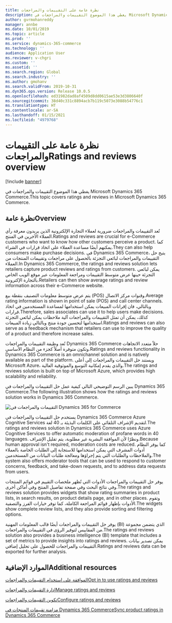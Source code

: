 ```yaml
---
title: نظرة عامة على التقييمات والمراجعات
description: يغطي هذا الموضوع التقييمات والمراجعات في Microsoft Dynamics 365 Commerce.
author: gvrmohanreddy
manager: annbe
ms.date: 10/01/2019
ms.topic: article
ms.prod: ''
ms.service: dynamics-365-commerce
ms.technology: ''
audience: Application User
ms.reviewer: v-chgri
ms.custom: ''
ms.assetid: ''
ms.search.region: Global
ms.search.industry: ''
ms.author: gmohanv
ms.search.validFrom: 2019-10-31
ms.dyn365.ops.version: Release 10.0.5
ms.openlocfilehash: ed31982dad8af4509d8dd0615ae53e3d3806640f
ms.sourcegitcommit: 38d40c331c8894acb7b119c5073e3088b54776c1
ms.translationtype: HT
ms.contentlocale: ar-SA
ms.lasthandoff: 01/15/2021
ms.locfileid: "4979768"
---
```

# <a name="ratings-and-reviews-overview"></a><span data-ttu-id="60bb0-103">نظرة عامة على التقييمات والمراجعات</span><span class="sxs-lookup"><span data-stu-id="60bb0-103">Ratings and reviews overview</span></span>


[!include [banner](includes/banner.md)]

<span data-ttu-id="60bb0-104">يغطي هذا الموضوع التقييمات والمراجعات في Microsoft Dynamics 365 Commerce.</span><span class="sxs-lookup"><span data-stu-id="60bb0-104">This topic covers ratings and reviews in Microsoft Dynamics 365 Commerce.</span></span>

## <a name="overview"></a><span data-ttu-id="60bb0-105">نظرة عامة</span><span class="sxs-lookup"><span data-stu-id="60bb0-105">Overview</span></span>

<span data-ttu-id="60bb0-106">تُعد التقييمات والمراجعات ضرورية لعملاء التجارة الإلكترونية الذين يريدون معرفة رأي العملاء الآخرين في المنتج.</span><span class="sxs-lookup"><span data-stu-id="60bb0-106">Ratings and reviews are crucial for e-Commerce customers who want to know how other customers perceive a product.</span></span> <span data-ttu-id="60bb0-107">كما يمكنهم أيضًا مساعدة العملاء على اتخاذ قرارات في الشراء.</span><span class="sxs-lookup"><span data-stu-id="60bb0-107">They can also help consumers make purchase decisions.</span></span> <span data-ttu-id="60bb0-108">في Dynamics 365 Commerce، يتيح حل التقييمات والمراجعات لبائعي التجزئة بالحصول على مراجعات وتقييمات المنتجات من العملاء.</span><span class="sxs-lookup"><span data-stu-id="60bb0-108">In Dynamics 365 Commerce, the ratings and reviews solution lets retailers capture product reviews and ratings from customers.</span></span> <span data-ttu-id="60bb0-109">يمكن لبائعي التجزئة حينها عرض متوسط التقييمات ومراجعة المعلومات عبر موقع الويب الخاص بالتجارة الإكترونية.</span><span class="sxs-lookup"><span data-stu-id="60bb0-109">Retailers can then show average ratings and review information across their e-Commerce website.</span></span>

<span data-ttu-id="60bb0-110">يتم عرض متوسط معلومات التصنيف بنقطة بيع (POS) وقنوات مركز الاتصال.</span><span class="sxs-lookup"><span data-stu-id="60bb0-110">Average rating information is shown in point of sale (POS) and call center channels.</span></span> <span data-ttu-id="60bb0-111">وبالتالي، فان إقرانات المبيعات يمكن استخدامها لمساعدة المستخدمين في اتخاذ قرارات.</span><span class="sxs-lookup"><span data-stu-id="60bb0-111">Therefore, sales associates can use it to help users make decisions.</span></span> <span data-ttu-id="60bb0-112">كذلك، يمكن أن تمثل التقييمات والمراجعات آلية ملاحظات يمكن لبائعي التجزئة استخدامها لتحسين جودة منتج وبالتالي زيادة المبيعات.</span><span class="sxs-lookup"><span data-stu-id="60bb0-112">Ratings and reviews can also serve as a feedback mechanism that retailers can use to improve the quality of a product and therefore increase sales.</span></span>

<span data-ttu-id="60bb0-113">تُعد وظيفة التقييمات والمراجعات Dynamics 365 Commerce حلاً متعدد الاتجاهات وتكون متوفرة أصلاً كجزء من النظام الأساسي.</span><span class="sxs-lookup"><span data-stu-id="60bb0-113">Ratings and reviews functionality in Dynamics 365 Commerce is an omnichannel solution and is natively available as part of the platform.</span></span> <span data-ttu-id="60bb0-114">ويستند حل التقييمات والمراجعات إلى أعلى Microsoft Azure، والذي يقدم إمكانية التوسع والموثوقية العالية.</span><span class="sxs-lookup"><span data-stu-id="60bb0-114">The ratings and reviews solution is built on top of Microsoft Azure, which provides high scalability and reliability.</span></span>

<span data-ttu-id="60bb0-115">يبين الرسم التوضيحي التالي كيفية عمل حل التقييمات والمراجعات في Dynamics 365 Commerce.</span><span class="sxs-lookup"><span data-stu-id="60bb0-115">The following illustration shows how the ratings and reviews solution works in Dynamics 365 Commerce.</span></span>

![التقييمات والمراجعات في Dynamics 365 for Commerce](media/Dynamics-365-Commerce-Ratings-and-Reviews-Overview.jpg)

<span data-ttu-id="60bb0-117">يستخدم حل التقييمات والمراجعات في Dynamics 365 Commerce Azure Cognitive Services لتقديم الإشراف التلقائي على الكلمات البذيئة بـ 40 لغة.</span><span class="sxs-lookup"><span data-stu-id="60bb0-117">The ratings and reviews solution in Dynamics 365 Commerce uses Azure Cognitive Services to offer automatic moderation of profane words in 40 languages.</span></span> <span data-ttu-id="60bb0-118">ونظرًا لأن الموافقة البشرية غير مطلوبة، يتم تقليل الإشراف.</span><span class="sxs-lookup"><span data-stu-id="60bb0-118">Because human approval isn't required, moderation costs are reduced.</span></span> <span data-ttu-id="60bb0-119">كما يوفر النظام أدوات المشرف التي يمكن استخدامها للاستجابة إلى الطلبات الخاصة بالعملاء والملاحظات والطلبات التي يتم إجراؤها ومعالجة طلبات البيانات من المستخدمين.</span><span class="sxs-lookup"><span data-stu-id="60bb0-119">The system also offers moderator tools that can be used to respond to customer concerns, feedback, and take-down requests, and to address data requests from users.</span></span>

<span data-ttu-id="60bb0-120">يوفر حل التقييمات والمراجعات الأدوات التي تُظهر ملخصات التقييم في قوائم المنتجات وفي نتائج البحث وفي صفحة تفاصيل المنتج وفي أماكن أخرى.</span><span class="sxs-lookup"><span data-stu-id="60bb0-120">The ratings and reviews solution provides widgets that show rating summaries in product lists, in search results, on product details page, and in other places.</span></span> <span data-ttu-id="60bb0-121">وتقوم الأدوات بإظهار قوائم المراجعة الكاملة، كما توفر خيارات الفرز والتصفية.</span><span class="sxs-lookup"><span data-stu-id="60bb0-121">The widgets show complete review lists, and they also provide sorting and filtering options.</span></span>

<span data-ttu-id="60bb0-122">يوفر حل التقييمات والمراجعات أيضًا قالب المعلومات المهنية (BI) الذي يتضمن مجموعة من المقاييس لتوفير الرؤى في التقييمات والمراجعات.</span><span class="sxs-lookup"><span data-stu-id="60bb0-122">The ratings and reviews solution also provides a business intelligence (BI) template that includes a set of metrics to provide insights into ratings and reviews.</span></span> <span data-ttu-id="60bb0-123">يمكن تصدير بيانات التقييمات والمراجعات للحصول على تحليل إضافي.</span><span class="sxs-lookup"><span data-stu-id="60bb0-123">Ratings and reviews data can be exported for further analysis.</span></span>

## <a name="additional-resources"></a><span data-ttu-id="60bb0-124">الموارد الإضافية</span><span class="sxs-lookup"><span data-stu-id="60bb0-124">Additional resources</span></span>

[<span data-ttu-id="60bb0-125">الموافقة على استخدام التقييمات والمراجعات</span><span class="sxs-lookup"><span data-stu-id="60bb0-125">Opt in to use ratings and reviews</span></span>](opt-in-ratings-reviews.md)

[<span data-ttu-id="60bb0-126">إدارة التقييمات والمراجعات</span><span class="sxs-lookup"><span data-stu-id="60bb0-126">Manage ratings and reviews</span></span>](manage-reviews.md)

[<span data-ttu-id="60bb0-127">تكوين التقييمات والمراجعات</span><span class="sxs-lookup"><span data-stu-id="60bb0-127">Configure ratings and reviews</span></span>](configure-ratings-reviews.md)

[<span data-ttu-id="60bb0-128">مزامنة تقييمات المنتجات في Dynamics 365 Commerce</span><span class="sxs-lookup"><span data-stu-id="60bb0-128">Sync product ratings in Dynamics 365 Commerce</span></span>](sync-product-ratings.md)
